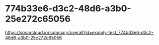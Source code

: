 # 774b33e6-d3c2-48d6-a3b0-25e272c65056
https://sonarcloud.io/summary/overall?id=examly-test_774b33e6-d3c2-48d6-a3b0-25e272c65056

